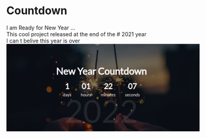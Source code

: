 # Countdown
I am Ready for New Year ... <br/>
This cool project released at the end of the  # 2021 year <br/>
I can t belive this year is over </br>
![screenshoot](https://github.com/sadafamininia99/Countdown/blob/master/image/newyear.png)

<!-- ![Screenshot](https://github.com/sadafamininia99/Fronendmentor-challenge/blob/master/design/desktop-preview.jpg) -->
